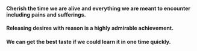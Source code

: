 #### Cherish the time we are alive and everything we are meant to encounter including pains and sufferings.

#### Releasing desires with reason is a highly admirable achievement.

#### We can get the best taste if we could learn it in one time quickly.
